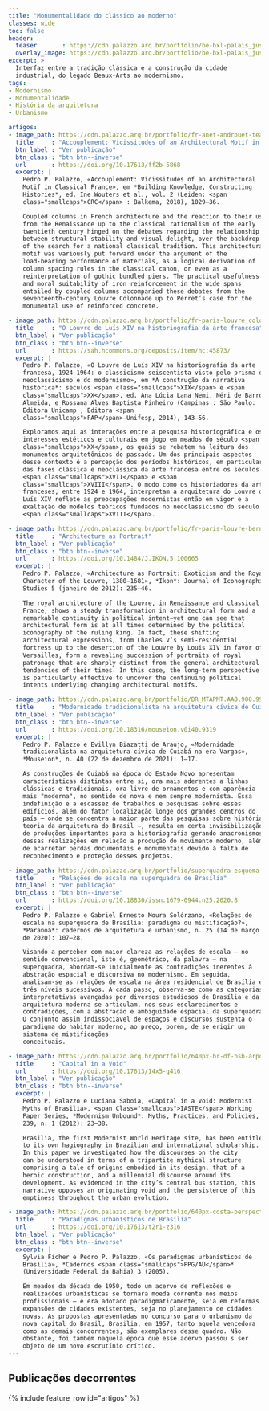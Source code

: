 ```yaml
---
title: "Monumentalidade do clássico ao moderno"
classes: wide
toc: false
header:
  teaser       : https://cdn.palazzo.arq.br/portfolio/be-bxl-palais_justice-180713-pp-0911-crop-teaser.jpg
  overlay_image: https://cdn.palazzo.arq.br/portfolio/be-bxl-palais_justice-180713-pp-0911-crop.jpg
excerpt: >
  Interfaz entre a tradição clássica e a construção da cidade
  industrial, do legado Beaux-Arts ao modernismo.
tags:
- Modernismo
- Monumentalidade
- História da arquitetura
- Urbanismo

artigos:
- image_path: https://cdn.palazzo.arq.br/portfolio/fr-anet-androuet-teaser.jpg
  title     : "Accouplement: Vicissitudes of an Architectural Motif in Classical France"
  btn_label : "Ver publicação"
  btn_class : "btn btn--inverse"
  url       : https://doi.org/10.17613/ff2b-5868
  excerpt: |
    Pedro P. Palazzo, «Accouplement: Vicissitudes of an Architectural
    Motif in Classical France», em *Building Knowledge, Constructing
    Histories*, ed. Ine Wouters et al., vol. 2 (Leiden: <span
    class="smallcaps">CRC</span> : Balkema, 2018), 1029–36.

    Coupled columns in French architecture and the reaction to their use
    from the Renaissance up to the classical rationalism of the early
    twentieth century hinged on the debates regarding the relationship
    between structural stability and visual delight, over the backdrop
    of the search for a national classical tradition. This architectural
    motif was variously put forward under the argument of the
    load-bearing performance of materials, as a logical derivation of
    column spacing rules in the classical canon, or even as a
    reinterpretation of gothic bundled piers. The practical usefulness
    and moral suitability of iron reinforcement in the wide spans
    entailed by coupled columns accompanied these debates from the
    seventeenth-century Louvre Colonnade up to Perret’s case for the
    monumental use of reinforced concrete.

- image_path: https://cdn.palazzo.arq.br/portfolio/fr-paris-louvre_colonnade-171101-pp-4778-hdr-teaser.jpg
  title     : "O Louvre de Luís XIV na historiografia da arte francesa"
  btn_label : "Ver publicação"
  btn_class : "btn btn--inverse"
  url       : https://sah.hcommons.org/deposits/item/hc:45873/
  excerpt: |
    Pedro P. Palazzo, «O Louvre de Luís XIV na historiografia da arte
    francesa, 1924–1964: o classicismo seiscentista visto pelo prisma do
    neoclassicismo e do modernismo», em *A construção da narrativa
    histórica*: séculos <span class="smallcaps">XIX</span> e <span
    class="smallcaps">XX</span>, ed. Ana Lúcia Lana Nemi, Néri de Barros
    Almeida, e Rossana Alves Baptista Pinheiro (Campinas : São Paulo:
    Editora Unicamp ; Editora <span
    class="smallcaps">FAP</span>–Unifesp, 2014), 143–56.

    Exploramos aqui as interações entre a pesquisa historiográfica e os
    interesses estéticos e culturais em jogo em meados do século <span
    class="smallcaps">XX</span>, os quais se rebatem na leitura dos
    monumentos arquitetônicos do passado. Um dos principais aspectos
    desse contexto é a percepção dos períodos históricos, em particular
    das fases clássica e neoclássica da arte francesa entre os séculos
    <span class="smallcaps">XVII</span> e <span
    class="smallcaps">XVIII</span>. O modo como os historiadores da arte
    franceses, entre 1924 e 1964, interpretam a arquitetura do Louvre de
    Luís XIV reflete as preocupações modernistas então em vigor e a
    exaltação de modelos teóricos fundados no neoclassicismo do século
    <span class="smallcaps">XVIII</span>.

- image_path: https://cdn.palazzo.arq.br/portfolio/fr-paris-louvre-bernini4-teaser.jpg
  title     : "Architecture as Portrait"
  btn_label : "Ver publicação"
  btn_class : "btn btn--inverse"
  url       : https://doi.org/10.1484/J.IKON.5.100665
  excerpt: |
    Pedro P. Palazzo, «Architecture as Portrait: Exoticism and the Royal
    Character of the Louvre, 1380–1681», *Ikon*: Journal of Iconographic
    Studies 5 (janeiro de 2012): 235–46.

    The royal architecture of the Louvre, in Renaissance and classical
    France, shows a steady transformation in architectural form and a
    remarkable continuity in political intent—yet one can see that
    architectural form is at all times determined by the political
    iconography of the ruling king. In fact, these shifting
    architectural expressions, from Charles V’s semi-residential
    fortress up to the desertion of the Louvre by Louis XIV in favor of
    Versailles, form a revealing succession of portraits of royal
    patronage that are sharply distinct from the general architectural
    tendencies of their times. In this case, the long-term perspective
    is particularly effective to uncover the continuing political
    intents underlying changing architectural motifs.

- image_path: https://cdn.palazzo.arq.br/portfolio/BR_MTAPMT.AAO.900.990-00018-teaser.jpg
  title     : "Modernidade tradicionalista na arquitetura cívica de Cuiabá na era Vargas"
  btn_label : "Ver publicação"
  btn_class : "btn btn--inverse"
  url       : https://doi.org/10.18316/mouseion.v0i40.9319
  excerpt: |
    Pedro P. Palazzo e Evillyn Biazatti de Araujo, «Modernidade
    tradicionalista na arquitetura cívica de Cuiabá na era Vargas»,
    *Mouseion*, n. 40 (22 de dezembro de 2021): 1–17.

    As construções de Cuiabá na época do Estado Novo apresentam
    características distintas entre si, ora mais aderentes a linhas
    clássicas e tradicionais, ora livre de ornamentos e com aparência
    mais "moderna", no sentido de nova e nem sempre modernista. Essa
    indefinição e a escassez de trabalhos e pesquisas sobre esses
    edifícios, além do fator localização longe dos grandes centros do
    país — onde se concentra a maior parte das pesquisas sobre história e
    teoria da arquitetura do Brasil —, resulta em certa invisibilização
    de produções importantes para a historiografia gerando anacronismos
    dessas realizações em relação a produção do movimento moderno, além
    de acarretar perdas documentais e monumentais devido à falta de
    reconhecimento e proteção desses projetos.

- image_path: https://cdn.palazzo.arq.br/portfolio/superquadra-esquema-teaser.jpg
  title     : "Relações de escala na superquadra de Brasília"
  btn_label : "Ver publicação"
  btn_class : "btn btn--inverse"
  url       : https://doi.org/10.18830/issn.1679-0944.n25.2020.8
  excerpt: |
    Pedro P. Palazzo e Gabriel Ernesto Moura Solórzano, «Relações de
    escala na superquadra de Brasília: paradigma ou mistificação?»,
    *Paranoá*: cadernos de arquitetura e urbanismo, n. 25 (14 de março
    de 2020): 107–28.

    Visando a perceber com maior clareza as relações de escala — no
    sentido convencional, isto é, geométrico, da palavra — na
    superquadra, abordam-se inicialmente as contradições inerentes à
    abstração espacial e discursiva no modernismo. Em seguida,
    analisam-se as relações de escala na área residencial de Brasília em
    três níveis sucessivos. A cada passo, observa-se como as categorias
    interpretativas avançadas por diversos estudiosos de Brasília e da
    arquitetura moderna se articulam, nos seus esclarecimentos e
    contradições, com a abstração e ambiguidade espacial da superquadra.
    O conjunto assim indissociável de espaços e discursos sustenta o
    paradigma do habitar moderno, ao preço, porém, de se erigir um
    sistema de mistificações
    conceituais.

- image_path: https://cdn.palazzo.arq.br/portfolio/640px-br-df-bsb-arpdf-rodoviaria-1964-vista_a%E2%80%93partir_do_mezanino.jpg
  title     : "Capital in a Void"
  url       : https://doi.org/10.17613/14x5-g416
  btn_label : "Ver publicação"
  btn_class : "btn btn--inverse"
  excerpt: |
    Pedro P. Palazzo e Luciana Saboia, «Capital in a Void: Modernist
    Myths of Brasilia», <span Class="smallcaps">IASTE</span> Working
    Paper Series, *Modernism Unbound*: Myths, Practices, and Policies,
    239, n. 1 (2012): 23–38.

    Brasilia, the first Modernist World Heritage site, has been entitled
    to its own hagiography in Brazilian and international scholarship.
    In this paper we investigated how the discourses on the city
    can be understood in terms of a tripartite mythical structure
    comprising a tale of origins embodied in its design, that of a
    heroic construction, and a millennial discourse around its
    development. As evidenced in the city’s central bus station, this
    narrative opposes an originating void and the persistence of this
    emptiness throughout the urban evolution.

- image_path: https://cdn.palazzo.arq.br/portfolio/640px-costa-perspectiva-Corb-v.jpg
  title     : "Paradigmas urbanísticos de Brasília"
  url       : https://doi.org/10.17613/t2r1-z316
  btn_label : "Ver publicação"
  btn_class : "btn btn--inverse"
  excerpt: |
    Sylvia Ficher e Pedro P. Palazzo, «Os paradigmas urbanísticos de
    Brasília», *Cadernos <span class="smallcaps">PPG/AU</span>*
    (Universidade Federal da Bahia) 3 (2005).

    Em meados da década de 1950, todo um acervo de reflexões e
    realizações urbanísticas se tornara moeda corrente nos meios
    profissionais — e era adotado paradigmaticamente, seia em reformas e
    expansões de cidades existentes, seja no planejamento de cidades
    novas. As propostas apresentadas no concurso para o urbanismo da
    nova capital do Brasil, Brasilia, em 1957, tanto aquela vencedora
    como as demais concorrentes, são exemplares desse quadro. Não
    obstante, foi também naquela época que esse acervo passou s ser
    objeto de um novo escrutínio crítico.
---
```


## Publicações decorrentes ##

{% include feature_row id="artigos" %}


